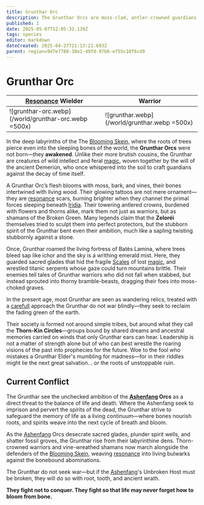 ```yaml
---
title: Grunthar Orc
description: The Grunthar Orcs are moss-clad, antler-crowned guardians shaped by ancient magic, blending wild intellect with primal power to protect the fading green of the world.
published: 1
date: 2025-05-07T12:05:32.139Z
tags: species
editor: markdown
dateCreated: 2025-04-27T21:13:21.693Z
parent: region=9d7e7788-38e1-49fd-97b6-ef55c10f6cd9
---
```


# Grunthar Orc

|[Resonance](/structure/mechanic/resonance.md) Wielder|Warrior|
| -- | -- |
|![grunthar-orc.webp](/world/grunthar-orc.webp =500x)|![grunthar.webp](/world/grunthar.webp =500x)|


In the deep labyrinths of the The [Blooming Skein](/geography/region/blooming-skein.md), where the roots of trees pierce even into the sleeping bones of the world, the **Grunthar Orcs** were not born—they **awakened**. Unlike their more brutish cousins, the Grunthar are creatures of wild intellect and feral [magic](/structure/mechanic/magic.md), woven together by the will of the ancient Demeriún, who once whispered into the soil to craft guardians against the decay of time itself.

A Grunthar Orc’s flesh blooms with moss, bark, and vines, their bones intertwined with living wood. Their glowing tattoos are not mere ornament—they are [resonance](/structure/mechanic/resonance.md) scars, burning brighter when they channel the primal forces sleeping beneath [Iridia](/geography/world/iridia.md). Their towering antlered crowns, burdened with flowers and thorns alike, mark them not just as warriors, but as shamans of the Broken Green. Many legends claim that the **Zeloréi** themselves tried to sculpt them into perfect protectors, but the stubborn spirit of the Grunthar bent even their ambition, much like a sapling twisting stubbornly against a stone.

Once, Grunthar roamed the living fortress of Batès Lamina, where trees bleed sap like ichor and the sky is a writhing emerald mist. Here, they guarded sacred glades that hid the fragile [Scales](/geography/landmark/scale.md) of lost [magic](/structure/mechanic/magic.md), and wrestled titanic serpents whose gaze could turn mountains brittle. Their enemies tell tales of Grunthar warriors who did not fall when stabbed, but instead sprouted into thorny bramble-beasts, dragging their foes into moss-choked graves.

In the present age, most Grunthar are seen as wandering relics, treated with a [carefull](/structure/mechanic/dice/carefull.md) approach the Grunthar do not war blindly—they seek to reclaim the fading green of the earth.

Their society is formed not around simple tribes, but around what they call the **Thorn-Kin Circles**—groups bound by shared dreams and ancestral memories carried on winds that only Grunthar ears can hear. Leadership is not a matter of strength alone but of who can best wrestle the roaring visions of the past into prophecies for the future. Woe to the fool who mistakes a Grunthar Elder's mumbling for madness—for in their riddles might lie the next great salvation... or the roots of unstoppable ruin.

## Current Conflict

The Grunthar see the unchecked ambition of the **[Ashenfang](/structure/society/clan/ashenfang.md) Orcs** as a direct threat to the balance of life and death. Where the Ashenfang seek to imprison and pervert the spirits of the dead, the Grunthar strive to safeguard the memory of life as a living continuum—where bones nourish roots, and spirits weave into the next cycle of breath and bloom.

As the [Ashenfang](/structure/society/clan/ashenfang.md) Orcs desecrate sacred glades, plunder spirit wells, and shatter fossil groves, the Grunthar rise from their labyrinthine dens. Thorn-crowned warriors and vine-wreathed shamans now march alongside the defenders of the [Blooming Skein](/geography/region/blooming-skein.md), weaving [resonance](/structure/mechanic/resonance.md) into living bulwarks against the bonebound abominations.

The Grunthar do not seek war—but if the [Ashenfang](/structure/society/clan/ashenfang.md)'s Unbroken Host must be broken, they will do so with root, tooth, and ancient wrath.

**They fight not to conquer.
They fight so that life may never forget how to bloom from bone.**

